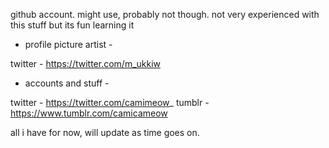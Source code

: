 github account. might use, probably not though. not very experienced with this stuff but its fun learning it

- profile picture artist -

twitter - https://twitter.com/m_ukkiw

- accounts and stuff -

twitter - https://twitter.com/camimeow_
tumblr - https://www.tumblr.com/camicameow

all i have for now, will update as time goes on.
